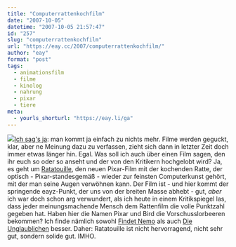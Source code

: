 ```yaml
---
title: "Computerrattenkochfilm"
date: "2007-10-05"
datetime: "2007-10-05 21:57:47"
id: "257"
slug: "computerrattenkochfilm"
url: "https://eay.cc/2007/computerrattenkochfilm/"
author: "eay"
format: "post"
tags:
  - animationsfilm
  - filme
  - kinolog
  - nahrung
  - pixar
  - tiere
meta:
  - yourls_shorturl: "https://eay.li/ga"
---
```


![](/uploads/2007/ratatouille.jpg)[Ich sag's ja](//eay.cc/2007/schwule-feuerwehrmanner/): man kommt ja einfach zu nichts mehr. Filme werden geguckt, klar, aber ne Meinung dazu zu verfassen, zieht sich dann in letzter Zeit doch immer etwas länger hin. Egal. Was soll ich auch über einen Film sagen, den ihr euch so oder so anseht und der von den Kritikern hochgelobt wird? Ja, es geht um [Ratatouille](http://www.imdb.com/title/tt0382932/), den neuen Pixar-Film mit der kochenden Ratte, der optisch - Pixar-standesgemäß - wieder zur feinsten Computerkunst gehört, mit der man seine Augen verwöhnen kann. Der Film ist - und hier kommt der springende eayz-Punkt, der uns von der breiten Masse abhebt - gut, _aber_ ich war doch schon arg verwundert, als ich heute in einem Kritikspiegel las, dass jeder meinungsmachende Mensch dem Rattenfilm die volle Punktzahl gegeben hat. Haben hier die Namen Pixar und Bird die Vorschusslorbeeren bekommen? Ich finde nämlich sowohl [Findet Nemo](http://www.amazon.de/exec/obidos/ASIN/B0000C6DWU/eayznet-21) als auch [Die Unglaublichen](http://www.amazon.de/exec/obidos/ASIN/B0006IXXRI/eayznet-21) besser. Daher: Ratatouille ist nicht hervorragend, nicht sehr gut, sondern solide gut. IMHO.
